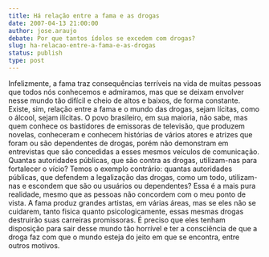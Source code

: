 ```yaml
---
title: Há relação entre a fama e as drogas
date: 2007-04-13 21:00:00
author: jose.araujo
debate: Por que tantos ídolos se excedem com drogas?
slug: ha-relacao-entre-a-fama-e-as-drogas
status: publish 
type: post
---
```


Infelizmente, a fama traz consequências terríveis na vida de muitas pessoas que todos nós conhecemos e admiramos, mas que se deixam envolver nesse mundo tão difícil e cheio de altos e baixos, de forma constante. Existe, sim, relação entre a fama e o mundo das drogas, sejam lícitas, como o álcool, sejam ilícitas. O povo brasileiro, em sua maioria, não sabe, mas quem conhece os bastidores de emissoras de televisão, que produzem novelas, conheceram e conhecem histórias de vários atores e atrizes que foram ou são dependentes de drogas, porém não demonstram em entrevistas que são concedidas a esses mesmos veículos de comunicação. Quantas autoridades públicas, que são contra as drogas, utilizam-nas para fortalecer o vício? Temos o exemplo contrário: quantas autoridades públicas, que defendem a legalização das drogas, como um todo, utilizam-nas e escondem que são ou usuários ou dependentes? Essa é a mais pura realidade, mesmo que as pessoas não concordem com o meu ponto de vista. A fama produz grandes artistas, em várias áreas, mas se eles não se cuidarem, tanto fisica quanto psicologicamente, essas mesmas drogas destruirão suas carreiras promissoras. É preciso que eles tenham disposição para sair desse mundo tão horrível e ter a consciência de que a droga faz com que o mundo esteja do jeito em que se encontra, entre outros motivos.
